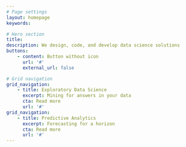 ```yaml
---
# Page settings
layout: homepage
keywords:

# Hero section
title: 
description: We design, code, and develop data science solutions
buttons:
    - content: Button without icon
      url: '#'
      external_url: false

# Grid navigation
grid_navigation:
    - title: Exploratory Data Science
      excerpt: Mining for answers in your data
      cta: Read more
      url: '#'
grid_navigation:
    - title: Predictive Analytics
      excerpt: Forecasting for a horizon
      cta: Read more
      url: '#'
---
```

